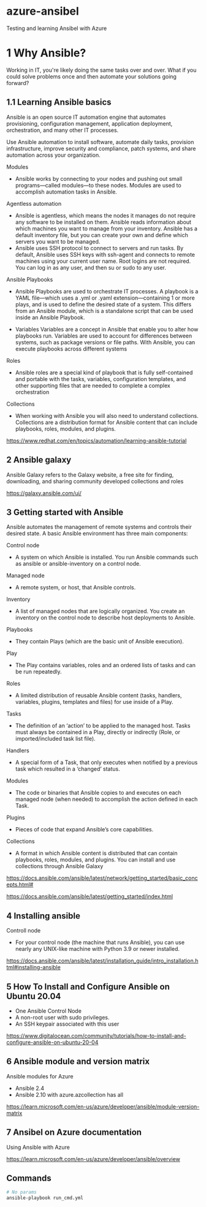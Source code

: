 # azure-ansibel
Testing and learning Ansibel with Azure

# 1 Why Ansible?

Working in IT, you're likely doing the same tasks over and over. What if you could solve problems once and then automate your solutions going forward?

## 1.1 Learning Ansible basics

Ansible is an open source IT automation engine that automates provisioning, configuration management, application deployment, orchestration, and many other IT processes.

Use Ansible automation to install software, automate daily tasks, provision infrastructure, improve security and compliance, patch systems, and share automation across your organization.

Modules
* Ansible works by connecting to your nodes and pushing out small programs—called modules—to these nodes. Modules are used to accomplish automation tasks in Ansible. 

Agentless automation
* Ansible is agentless, which means the nodes it manages do not require any software to be installed on them. Ansible reads information about which machines you want to manage from your inventory. Ansible has a default inventory file, but you can create your own and define which servers you want to be managed. 
* Ansible uses SSH protocol to connect to servers and run tasks. By default, Ansible uses SSH keys with ssh-agent and connects to remote machines using your current user name. Root logins are not required. You can log in as any user, and then su or sudo to any user.

Ansible Playbooks
* Ansible Playbooks are used to orchestrate IT processes. A playbook is a YAML file—which uses a .yml or .yaml extension—containing 1 or more plays, and is used to define the desired state of a system. This differs from an Ansible module, which is a standalone script that can be used inside an Ansible Playbook. 

* Variables
Variables are a concept in Ansible that enable you to alter how playbooks run. Variables are used to account for differences between systems, such as package versions or file paths. With Ansible, you can execute playbooks across different systems

Roles
* Ansible roles are a special kind of playbook that is fully self-contained and portable with the tasks, variables, configuration templates, and other supporting files that are needed to complete a complex orchestration

Collections
* When working with Ansible you will also need to understand collections. Collections are a distribution format for Ansible content that can include playbooks, roles, modules, and plugins.


https://www.redhat.com/en/topics/automation/learning-ansible-tutorial

## 2 Ansible galaxy

Ansible Galaxy refers to the Galaxy website, a free site for finding, downloading, and sharing community developed collections and roles

https://galaxy.ansible.com/ui/

## 3 Getting started with Ansible

Ansible automates the management of remote systems and controls their desired state. A basic Ansible environment has three main components:

Control node
* A system on which Ansible is installed. You run Ansible commands such as ansible or ansible-inventory on a control node.

Managed node
* A remote system, or host, that Ansible controls.

Inventory
* A list of managed nodes that are logically organized. You create an inventory on the control node to describe host deployments to Ansible.

Playbooks
* They contain Plays (which are the basic unit of Ansible execution).

Play
* The Play contains variables, roles and an ordered lists of tasks and can be run repeatedly.

Roles
* A limited distribution of reusable Ansible content (tasks, handlers, variables, plugins, templates and files) for use inside of a Play. 

Tasks
* The definition of an ‘action’ to be applied to the managed host. Tasks must always be contained in a Play, directly or indirectly (Role, or imported/included task list file).

Handlers
* A special form of a Task, that only executes when notified by a previous task which resulted in a ‘changed’ status.

Modules
* The code or binaries that Ansible copies to and executes on each managed node (when needed) to accomplish the action defined in each Task.

Plugins
* Pieces of code that expand Ansible’s core capabilities.

Collections
* A format in which Ansible content is distributed that can contain playbooks, roles, modules, and plugins. You can install and use collections through Ansible Galaxy

https://docs.ansible.com/ansible/latest/network/getting_started/basic_concepts.html#

https://docs.ansible.com/ansible/latest/getting_started/index.html

## 4 Installing ansible

Controll node
* For your control node (the machine that runs Ansible), you can use nearly any UNIX-like machine with Python 3.9 or newer installed. 


https://docs.ansible.com/ansible/latest/installation_guide/intro_installation.html#installing-ansible

## 5 How To Install and Configure Ansible on Ubuntu 20.04

* One Ansible Control Node
* A non-root user with sudo privileges.
* An SSH keypair associated with this user

https://www.digitalocean.com/community/tutorials/how-to-install-and-configure-ansible-on-ubuntu-20-04

## 6 Ansible module and version matrix

Ansible modules for Azure

* Ansible 2.4
* Ansible 2.10 with azure.azcollection has all


https://learn.microsoft.com/en-us/azure/developer/ansible/module-version-matrix

## 7 Ansibel on Azure documentation

Using Ansible with Azure

https://learn.microsoft.com/en-us/azure/developer/ansible/overview

## Commands

```bash
# No params
ansible-playbook run_cmd.yml


```



